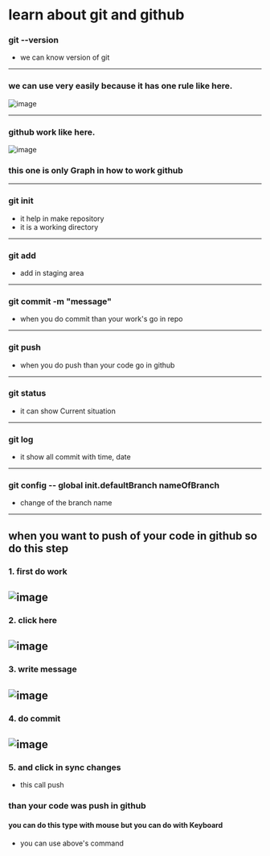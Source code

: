# learn about git and github

### git --version 
* we can know version of git 
----

### we can use very easily because it has one rule like here.

![image](https://github.com/user-attachments/assets/74cc213d-ed1a-4901-9793-2b2ed9c62908)

----
### github work like here.

![image](https://github.com/user-attachments/assets/6beed8f2-6432-427d-b9af-d780bec8d6e8)

### this one is only Graph in how to work github
-----
### git init
* it help in make repository
* it is a working directory
---- 
### git add 
* add in staging area
----
###  git commit -m "message"
* when you do commit than your work's go in repo
---
### git push 
* when you do push than your code go in github 
---
### git status
* it can show Current situation
---
### git log
* it show all commit with time, date 
---
### git config -- global init.defaultBranch nameOfBranch
* change of the branch name 
---
 ## when you want to push of your code in github so do this step

### 1. first do work
![image](https://github.com/user-attachments/assets/3cd2af33-a6a2-4635-9ac2-51d4a9dbbc44)
---
### 2. click here
![image](https://github.com/user-attachments/assets/1ade985f-46ac-4d07-bc17-6f309bd0dfe9)
---
### 3. write message
![image](https://github.com/user-attachments/assets/67df7414-6365-4aa5-9407-a3a5ff024ad4)
---
### 4. do commit
![image](https://github.com/user-attachments/assets/d679e77d-97f5-4581-820e-28d2f52fd99a)
---
### 5. and click in sync changes

* this call push
### than your code was push in github
#### you can do this type with mouse but you can do with Keyboard 
- you can use above's command
